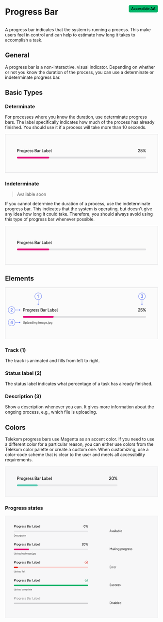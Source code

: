 <div style="display: inline-flex; align-items: center; justify-content: space-between; width: 100%;">
    <h1>Progress Bar</h1>
    <img src="assets/aa.png" alt="Accessible AA" />
</div>

A progress bar indicates that the system is running a process. This make users feel in control and can help to estimate how long it takes to accomplish a task.

## General

A progress bar is a non-interactive, visual indicator. Depending on whether or not you know the duration of the process, you can use a determinate or indeterminate progress bar.

## Basic Types

### Determinate

For processes where you know the duration, use determinate progress bars. The label specifically indicates how much of the process has already finished. You should use it if a process will take more than 10 seconds.

![Image Name](assets/3_components/progress-bar/pb_determinate_procent-done.png)

### Indeterminate

> Available soon

If you cannot determine the duration of a process, use the indeterminate progress bar. This indicates that the system is operating, but doesn't give any idea how long it could take. Therefore, you should always avoid using this type of progress bar whenever possible.

![Image Name](assets/3_components/progress-bar/pb-indeterminate.png)

## Elements

![Image Name](assets/3_components/progress-bar/pb_elements.png)

### Track (1)

The track is animated and fills from left to right.

### Status label (2)

The status label indicates what percentage of a task has already finished.

### Description (3)

Show a description whenever you can. It gives more information about the ongoing process, e.g., which file is uploading.

## Colors

Telekom progress bars use Magenta as an accent color. If you need to use a different color for a particular reason, you can either use colors from the Telekom color palette or create a custom one. When customizing, use a color-code scheme that is clear to the user and meets all accessibility requirements.

![Image Name](assets/3_components/progress-bar/pb-in-custom-color.png)

### Progress states

![Image Name](assets/3_components/progress-bar/pb_states.png)
